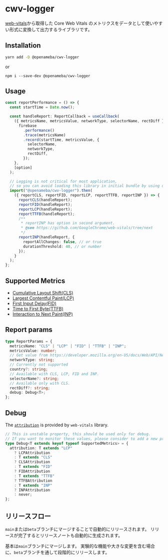 # cwv-logger

[web-vitals](https://github.com/GoogleChrome/web-vitals/tree/next)から取得した Core Web Vitals のメトリクスをデータとして使いやすい形式に変換して出力するライブラリです。

## Installation

```sh
yarn add -D @openameba/cwv-logger
```

or

```
npm i --save-dev @openameba/cwv-logger
```

## Usage

```ts
const reportPerformance = () => {
  const startTime = Date.now();

  const handleReport: ReportCallback = useCallback(
    ({ metricsName, metricsValue, networkType, selectorName, rectDiff }) => {
      firebase
        .performance()
        .trace(metricsName)
        .record(startTime, metricsValue, {
          selectorName,
          networkType,
          rectDiff,
        });
    },
    [option]
  );

  // Logging is not critical for most application,
  // so you can avoid loading this library in initial bundle by using dynamic import.
  import("@openameba/cwv-logger").then(
    ({ reportCLS, reportFID, reportLCP, reportTTFB, reportINP }) => {
      reportCLS(handleReport);
      reportFID(handleReport);
      reportLCP(handleReport);
      reportTTFB(handleReport);
      /**
       * reportINP has option in second argument.
       * @see https://github.com/GoogleChrome/web-vitals/tree/next
       */
      reportINP(handleReport, {
        reportAllChanges: false, // or true
        durationThreshold: 40, // or number
      });
    }
  );
};
```

## Supported Metrics

- [Cumulative Layout Shift(CLS)](https://web.dev/cls/)
- [Largest Contentful Paint(LCP)](https://web.dev/lcp/)
- [First Input Delay(FID)](https://web.dev/fid/)
- [Time to First Byte(TTFB)](https://web.dev/ttfb/)
- [Interaction to Next Paint(INP)](https://web.dev/inp/)

## Report params

```ts
type ReportParams = {
  metricsName: "CLS" | "LCP" | "FID" | "TTFB" | "INP";
  metricsValue: number;
  // Get value from https://developer.mozilla.org/en-US/docs/Web/API/NetworkInformation/effectiveType.
  networkType: string;
  // Currently not supported
  country?: string;
  // Available with CLS, LCP, FID and INP.
  selectorName?: string;
  // Available only with CLS.
  rectDiff?: string;
  debug: Debug<T>;
};
```

## Debug

The [`attribution`](https://github.com/GoogleChrome/web-vitals/tree/main#metricwithattribution) is provided by `web-vitals` library.

```ts
// This is unstable property, this should be used only for debug.
// If you want to monitor these values, please consider to add a new property to the `ReportParams` as stable property.
type Debug<T extends keyof typeof SupportedMetrics> = {
  attribution: T extends "LCP"
    ? LCPAttribution
    : T extends "CLS"
    ? CLSAttribution
    : T extends "FID"
    ? FIDAttribution
    : T extends "TTFB"
    ? TTFBAttribution
    : T extends "INP"
    ? INPAttribution
    : never;
};
```

## リリースフロー

`main`または`beta`ブランチにマージすることで自動的にリリースされます。
リリースが完了するとリリースノートも自動的に生成されます。

基本は`main`ブランチにマージします。
実験的な機能や大きな変更を含む場合に、`beta`ブランチを通して段階的にリリースします。
